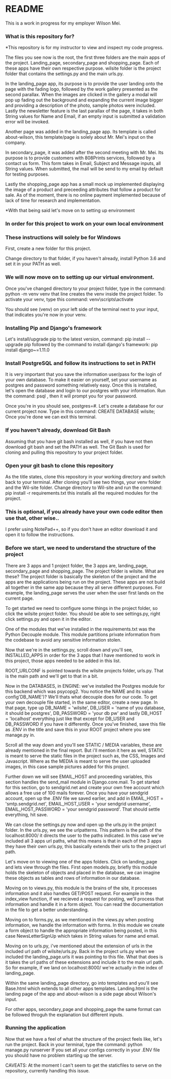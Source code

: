 # README #

This is a work in progress for my employer Wilson Mei.

### What is this repository for? ###

*This repository is for my instructor to view and inspect my code progress.

The files you see now is the root, the first three folders are the main apps of the project. 
Landing_page, secondary_page and shopping_page. Each of these apps have their own respective purpose.
wilsite folder is the project folder that contains the settings.py and the main urls.py.

In the landing_page app, its purpose is to provide the user landing onto the page with the fading logo, 
followed by the work gallery presented as the second parallax. When the images are clicked in the gallery 
a modal will pop up fading out the background and expanding the current image bigger and providing a 
description of the photo, sample photos were included. Lastly the newsletter feature is the last parallax 
of the page, it takes in both String values for Name and Email, if an empty input is submitted a validation 
error will be invoked.

Another page was added in the landing_page app. Its template is called about-wilson, this template/page is solely 
about Mr. Mei's input on the company.

In secondary_page, it was added after the second meeting with Mr. Mei. Its purpose is to provide customers with 
808Prints services, followed by a contact us form. This form takes in Email, Subject and Message inputs, all String 
values. When submitted, the mail will be send to my email by default for testing purposes.

Lastly the shopping_page app has a small mock up implemented displaying the image of a product and preceeding attributes 
that follow a product for sale. As of the moment, there is no online payment implemented because of lack of time for research 
and implementation.

*With that being said let's move on to setting up environment

### In order for this project to work on your own local environment ###
### These instructions will solely be for Windows ###

First, create a new folder for this project.

Change directory to that folder, if you haven't already, install Python 3.6 and set it in your PATH as well.

### We will now move on to setting up our virtual environment.

Once you've changed directory to your project folder, type in the command: python -m venv venv
that line creates the venv inside the project folder. To activate your venv, 
type this command: venv\scripts\activate

You should see (venv) on your left side of the terminal next to your input, that indicates you're now in your venv.

### Installing Pip and Django's framework

Let's install/upgrade pip to the latest version, command: pip install --upgrade pip
followed by the command to install django's framework: pip install django~=1.11.0

### Install PostgreSQL and follow its instructions to set in PATH
It is very important that you save the information user/pass for the login of your own database.
To make it easier on yourself, set your username as postgres and password something relatively easy.
Once this is installed, let's open the database and login to our postgres with your information.
Run the command: psql <postgres> <username>, then it will prompt you for your password.

Once you're in you should see, postgres=#. 
Let's create a database for our current project now.
Type in this command: CREATE DATABASE wilsite;
Once you're done we can exit this terminal.

### If you haven't already, download Git Bash

Assuming that you have git bash installed as well, if you have not then download git bash and set the 
PATH as well. The Git Bash is used for cloning and pulling this repository to your project folder.

### Open your git bash to clone this repository

As the title states, clone this repository in your working directory and switch back to your terminal.
After cloning you'll see two things, your venv folder and the Wil-site folder. 
Change directory to Wil-site and run the command: pip install -r requirements.txt
this installs all the required modules for the project.

### This is optional, if you already have your own code editor then use that, other wise..
I prefer using NotePad++, so if you don't have an editor download it and open it to follow the instructions.

### Before we start, we need to understand the structure of the project
There are 3 apps and 1 project folder, the 3 apps are, landing_page, secondary_page and shopping_page.
The project folder is wilsite. What are these? The project folder is basically the skeleton of the 
project and the apps are the applications being run on the project. These apps are not build all together 
in the same app because they all serve different purposes. For example, the landing_page serves the user 
when the user first lands on the current page. 

To get started we need to configure some things in the project folder, so click the wilsite project folder.
You should be able to see settings.py, right click settings.py and open it in the editor.

One of the modules that we've installed in the requirements.txt was the Python Decouple module.
This module partitions private information from the codebase to avoid any sensitive information stolen.

Now that we're in the settings.py, scroll down and you'll see, INSTALLED_APPS in order for the 3 apps that 
I have mentioned to work in this project, those apps needed to be added in this list.

ROOT_URLCONF is pointed towards the wilsite projects folder, urls.py. That is the main path and we'll get to that
in a bit.

Now in the DATABASES, in ENGINE: we've installed the Postgres module for this backend which was psycopg2.
You notice the NAME and its value config'DB_NAME')? We'll thats what decouple does for our code. 
To get your own decouple file started, in the same editor, create a new page. In that page, 
type up DB_NAME = 'wilsite', DB_USER = 'name of you database, it should be postgres', DB_PASSWORD = 'your db pw' 
and lastly DB_HOST = 'localhost' everything just like that except for DB_USER and DB_PASSWORD if you have it differently. 
Once you've finished, save this file as .ENV in the title and save this in your ROOT project where you see manage.py in.

Scroll all the way down and you'll see STATIC / MEDIA variables, these are already mentioned in the final report.
But i'll mention it here as well, STATIC is meant to serve the static files in the project such as, the CSS, Images and 
Javascript. Where as the MEDIA is meant to serve the user uploaded images, in this case sample pictures added for this project.

Further down we will see EMAIL_HOST and proceeding variables, this section handles the send_mail module in Django.core.mail.
To get started for this section, go to sendgrid.net and create your own free account which allows a free use of 100 mails forever.
Once you have your sendgrid account, open up the .ENV file we saved earlier, and add in EMAIL_HOST = 'smtp.sendgrid.net', 
EMAIL_HOST_USER = 'your sendgrid username', EMAIL_HOST_PASSWORD = 'your sendgrid password'. That should settle everything, hit save. 

We can close the settings.py now and open up the urls.py in the project folder.
In the urls.py, we see the urlpatterns. This pattern is the path of the localhost:8000/ it directs the user to the paths indicated.
In this case we've included all 3 apps url paths, what this means is that in each of the 3 apps they have their own urls.py, this 
basically extends their urls to the project url path.

Let's move on to viewing one of the apps folders. Click on landing_page and lets view through the files.
First open models.py, briefly this module holds the skeleton of objects and placed in the database, we can imagine 
these objects as tables and rows of information in our database. 

Moving on to views.py, this module is the brains of the site, it processes information and it also handles GET/POST request.
For example in the index_view function, if we recieved a request for posting, we'll process that information and handle it in a form 
object. You can read the documentation in the file to get a better understanding.

Moving on to forms.py, as we mentioned in the views.py when posting information, we handle the information with forms. In this module 
we create a form object to handle the appropriate information being posted, in this case NewsLetterSignUp which takes in String values for name and email. 

Moving on to urls.py, i've mentioned about the extension of urls in the included url path of wilsite/urls.py. Back in the project urls.py when we included the landing_page.urls it was pointing to this file. What that does is it takes the url paths of these extensions and include it to the main url path. So for example, if we land on localhost:8000/ we're actually in the index of landing_page. 

Within the same landing_page directory, go into templates and you'll see Base.html which extends to all other apps templates. Landing.html is the landing page of the app and about-wilson is a side page about Wilson's input.

For other apps, secondary_page and shopping_page the same format can be followed throguh the explanation but different inputs.

### Running the application

Now that we have a feel of what the structure of the project feels like, let's run the project. 
Back in your terminal, type the command: python manage.py runserver
If you set all your configs correctly in your .ENV file you should have no problem starting up the server.


CAVEATS: At the moment I can't seem to get the staticfiles to serve on the repository, currently handling this issue.
